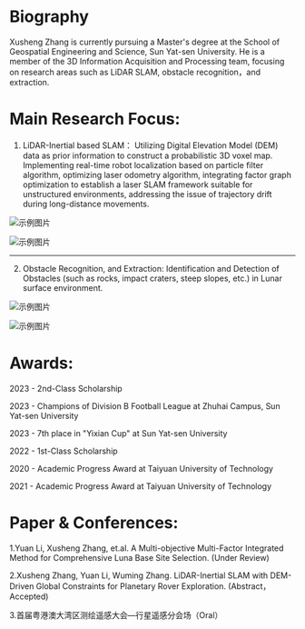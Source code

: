 
Biography
======
Xusheng Zhang is currently pursuing a Master's degree at the School of Geospatial Engineering and Science, Sun Yat-sen University. He is a member of the 3D Information Acquisition and Processing team, focusing on research areas such as LiDAR SLAM, obstacle recognition，and extraction.

Main Research Focus:
======
1. LiDAR-Inertial based SLAM：
Utilizing Digital Elevation Model (DEM) data as prior information to construct a probabilistic 3D voxel map. Implementing real-time robot localization based on particle filter algorithm, optimizing laser odometry algorithm, integrating factor graph optimization to establish a laser SLAM framework suitable for unstructured environments, addressing the issue of trajectory drift during long-distance movements.

![示例图片](001.jpg)

![示例图片](002.jpg)

------
2. Obstacle Recognition, and Extraction:
Identification and Detection of Obstacles (such as rocks, impact craters, steep slopes, etc.) in Lunar surface environment.

![示例图片](003.jpg)

![示例图片](004.jpg)

Awards:
======
2023 - 2nd-Class Scholarship

2023 - Champions of Division B Football League at Zhuhai Campus, Sun Yat-sen University

2023 - 7th place in "Yixian Cup" at Sun Yat-sen University

2022 - 1st-Class Scholarship

2020 - Academic Progress Award at Taiyuan University of Technology

2021 - Academic Progress Award at Taiyuan University of Technology

Paper & Conferences:
======
1.Yuan Li, Xusheng Zhang, et.al. A Multi-objective Multi-Factor Integrated Method for Comprehensive Luna Base Site Selection. (Under Review)

2.Xusheng Zhang, Yuan Li, Wuming Zhang. LiDAR-Inertial SLAM with DEM-Driven Global Constraints for Planetary Rover Exploration. (Abstract，Accepted)

3.首届粤港澳大湾区测绘遥感大会—行星遥感分会场（Oral）
